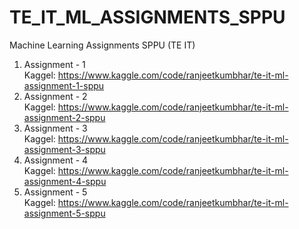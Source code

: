 # TE_IT_ML_ASSIGNMENTS_SPPU
Machine Learning Assignments SPPU (TE IT) 

1) Assignment - 1<br>
Kaggel: https://www.kaggle.com/code/ranjeetkumbhar/te-it-ml-assignment-1-sppu<br>
2) Assignment - 2<br>
Kaggel: https://www.kaggle.com/code/ranjeetkumbhar/te-it-ml-assignment-2-sppu <br>
3) Assignment - 3<br>
Kaggel: https://www.kaggle.com/code/ranjeetkumbhar/te-it-ml-assignment-3-sppu<br>
4) Assignment - 4<br>
Kaggel: https://www.kaggle.com/code/ranjeetkumbhar/te-it-ml-assignment-4-sppu<br>
5) Assignment - 5<br>
Kaggel: https://www.kaggle.com/code/ranjeetkumbhar/te-it-ml-assignment-5-sppu<br>
